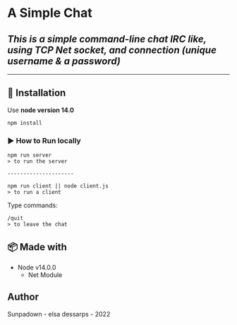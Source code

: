# A Simple Chat

## *This is a simple command-line chat IRC like, using TCP Net socket, and connection (unique username & a password)*

-----------------


## :wrench: Installation

Use **node version 14.0** 

```
npm install
```


### :arrow_forward: How to Run locally

```
npm run server
> to run the server

---------------------

npm run client || node client.js
> to run a client
```

Type commands:
```
/quit
> to leave the chat
```

## :package: Made with

* Node v14.0.0 
    * Net Module

## Author

Sunpadown - elsa dessarps - 2022

